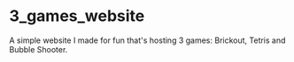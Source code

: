 # 3_games_website

A simple website I made for fun that's hosting 3 games: Brickout, Tetris and Bubble Shooter.

